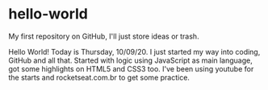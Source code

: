 # hello-world
My first repository on GitHub, I'll just store ideas or trash.

Hello World!
Today is Thursday, 10/09/20.
I just started my way into coding, GitHub and all that. Started with logic using JavaScript as main language, got some highlights on HTML5 and CSS3 too. 
I've been using youtube for the starts and rocketseat.com.br to get some practice.
